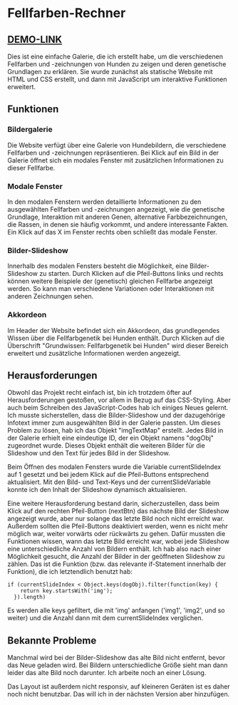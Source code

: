 # Fellfarben-Rechner
## [DEMO-LINK](https://lisa-pan.github.io/color-gallery/)
Dies ist eine einfache Galerie, die ich erstellt habe, um die verschiedenen Fellfarben und -zeichnungen von Hunden zu zeigen und
deren genetische Grundlagen zu erklären. Sie wurde zunächst als statische Website mit HTML und CSS erstellt, und dann mit
JavaScript um interaktive Funktionen erweitert.

## Funktionen

### Bildergalerie
Die Website verfügt über eine Galerie von Hundebildern, die verschiedene Fellfarben und -zeichnungen repräsentieren.
Bei Klick auf ein Bild in der Galerie öffnet sich ein modales Fenster mit zusätzlichen Informationen zu dieser Fellfarbe.

### Modale Fenster
In den modalen Fenstern werden detaillierte Informationen zu den ausgewählten Fellfarben und -zeichnungen angezeigt, wie die genetische Grundlage,
Interaktion mit anderen Genen, alternative Farbbezeichnungen, die Rassen, in denen sie häufig vorkommt, und andere interessante Fakten. Ein Klick auf 
das X im Fenster rechts oben schließt das modale Fenster.

### Bilder-Slideshow
Innerhalb des modalen Fensters besteht die Möglichkeit, eine Bilder-Slideshow zu starten. Durch Klicken auf die Pfeil-Buttons links und rechts können weitere
Beispiele der (genetisch) gleichen Fellfarbe angezeigt werden. So kann man verschiedene Variationen oder Interaktionen mit anderen Zeichnungen sehen.

### Akkordeon
Im Header der Website befindet sich ein Akkordeon, das grundlegendes Wissen über die Fellfarbgenetik bei Hunden enthält. Durch Klicken auf die Überschrift
"Grundwissen: Fellfarbgenetik bei Hunden" wird dieser Bereich erweitert und zusätzliche Informationen werden angezeigt. 

## Herausforderungen 
Obwohl das Projekt recht einfach ist, bin ich trotzdem öfter auf Herausforderungen gestoßen, vor allem in Bezug auf das CSS-Styling. Aber auch beim Schreiben
des JavaScript-Codes hab ich einiges Neues gelernt. 
Ich musste sicherstellen, dass die Bilder-Slideshow und der dazugehörige Infotext immer zum ausgewählten Bild
in der Galerie passten. Um dieses Problem zu lösen, hab ich das Objekt "imgTextMap" erstellt. Jedes Bild in der Galerie erhielt eine eindeutige ID, der ein Objekt 
namens "dogObj" zugeordnet wurde. Dieses Objekt enthält die weiteren Bilder für die Slideshow und den Text für jedes Bild in der Slideshow. 

Beim Öffnen des modalen Fensters wurde die Variable currentSlideIndex auf 1 gesetzt und bei jedem Klick auf die Pfeil-Buttons entsprechend aktualisiert. Mit den
Bild- und Text-Keys und der currentSlideVariable konnte ich den Inhalt der Slideshow dynamisch aktualisieren.

Eine weitere Herausforderung bestand darin, sicherzustellen, dass beim Klick auf den rechten Pfeil-Button (nextBtn) das nächste Bild der Slideshow angezeigt wurde,
aber nur solange das letzte Bild noch nicht erreicht war. Außerdem sollten die Pfeil-Buttons deaktiviert werden, wenn es nicht mehr möglich war, weiter vorwärts oder
rückwärts zu gehen. 
Dafür mussten die Funktionen wissen, wann das letzte Bild erreicht war, wobei jede Slideshow eine unterschiedliche Anzahl von Bildern enthält. 
Ich hab also nach einer Möglichkeit gesucht, die Anzahl der Bilder in der geöffneten Slideshow zu zählen.
Das ist die Funktion (bzw. das relevante if-Statement innerhalb der Funktion), die ich letztendlich benutzt hab:
```
if (currentSlideIndex < Object.keys(dogObj).filter(function(key) { 
    return key.startsWith('img');
  }).length)
```

Es werden alle keys gefiltert, die mit 'img' anfangen ('img1', 'img2', und so weiter) und die Anzahl dann mit dem currentSlideIndex verglichen.

## Bekannte Probleme
Manchmal wird bei der Bilder-Slideshow das alte Bild nicht entfernt, bevor das Neue geladen wird. Bei Bildern unterschiedliche Größe sieht man dann leider
das alte Bild noch darunter. Ich arbeite noch an einer Lösung.

Das Layout ist außerdem nicht responsiv, auf kleineren Geräten ist es daher noch nicht benutzbar. Das will ich in der nächsten Version aber hinzufügen.
  
